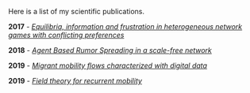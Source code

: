 Here is a list of my scientific publications.

**2017** - [*Equilibria, information and frustration in heterogeneous network games with conflicting preferences*](http://iopscience.iop.org/article/10.1088/1742-5468/aa9347/meta)

**2018** - [*Agent Based Rumor Spreading in a scale-free network*](https://arxiv.org/abs/1805.05999)

**2019** - [*Migrant mobility flows characterized with digital data*](https://arxiv.org/abs/1908.02540)

**2019** - [*Field theory for recurrent mobility*](https://www.nature.com/articles/s41467-019-11841-2)
